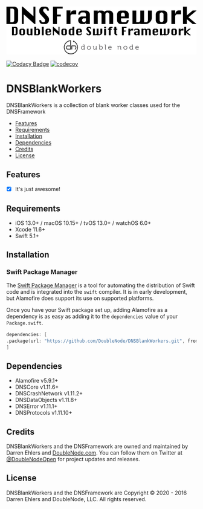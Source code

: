![DoubleNode Swift Framework](https://github.com/DoubleNode/DNSBlankWorkers/raw/master/DNSFrameworkLogo.png)

[![Codacy Badge](https://api.codacy.com/project/badge/Grade/6f473642e4404426b55fda500602e662)](https://www.codacy.com?utm_source=github.com&amp;utm_medium=referral&amp;utm_content=DoubleNode/DNSBlankWorkers&amp;utm_campaign=Badge_Grade)
[![codecov](https://codecov.io/gh/DoubleNode/DNSBlankWorkers/branch/master/graph/badge.svg?token=NcFMBk0g9t)](https://codecov.io/gh/DoubleNode/DNSBlankWorkers)

# DNSBlankWorkers

DNSBlankWorkers is a collection of blank worker classes used for the DNSFramework

-   [Features](#features)
-   [Requirements](#requirements)
-   [Installation](#installation)
-   [Dependencies](#dependencies)
-   [Credits](#credits)
-   [License](#license)

## Features

-   [x] It's just awesome!

## Requirements

-   iOS 13.0+ / macOS 10.15+ / tvOS 13.0+ / watchOS 6.0+
-   Xcode 11.6+
-   Swift 5.1+

## Installation

### Swift Package Manager

The [Swift Package Manager](https://swift.org/package-manager/) is a tool for automating the distribution of Swift code and is integrated into the `swift` compiler. It is in early development, but Alamofire does support its use on supported platforms.

Once you have your Swift package set up, adding Alamofire as a dependency is as easy as adding it to the `dependencies` value of your `Package.swift`.

```swift
dependencies: [
.package(url: "https://github.com/DoubleNode/DNSBlankWorkers.git", from: "1.11.21")
]
```

## Dependencies

-   Alamofire v5.9.1+
-   DNSCore v1.11.6+
-   DNSCrashNetwork v1.11.2+
-   DNSDataObjects v1.11.8+
-   DNSError v1.11.1+
-   DNSProtocols v1.11.10+

## Credits

DNSBlankWorkers and the DNSFramework are owned and maintained by Darren Ehlers and [DoubleNode.com](http://doublenode.com). You can follow them on Twitter at [@DoubleNodeOpen](https://twitter.com/DoubleNodeOpen) for project updates and releases.

## License

DNSBlankWorkers and the DNSFramework are Copyright © 2020 - 2016 Darren Ehlers and DoubleNode, LLC. All rights reserved.

